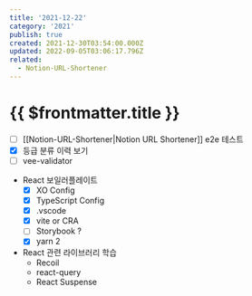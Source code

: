 ```yaml
---
title: '2021-12-22'
category: '2021'
publish: true
created: 2021-12-30T03:54:00.000Z
updated: 2022-09-05T03:06:17.796Z
related:
  - Notion-URL-Shortener
---
```


# {{ $frontmatter.title }}

- [ ] [[Notion-URL-Shortener|Notion URL Shortener]] e2e 테스트
- [x] 등급 분류 이력 보기
- [ ] vee-validator

- React 보일러플레이트
  - [x] XO Config
  - [x] TypeScript Config
  - [x] .vscode
  - [x] vite or CRA
  - [ ] Storybook ?
  - [x] yarn 2
- React 관련 라이브러리 학습
  - Recoil
  - react-query
  - React Suspense
